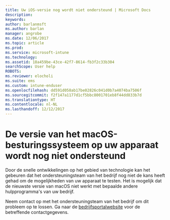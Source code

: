```yaml
---
title: Uw iOS-versie nog wordt niet ondersteund | Microsoft Docs
description: 
keywords: 
author: barlanmsft
ms.author: barlan
manager: angrobe
ms.date: 12/06/2017
ms.topic: article
ms.prod: 
ms.service: microsoft-intune
ms.technology: 
ms.assetid: 18a459be-43ce-42f7-8614-fb3f2c33b304
searchScope: User help
ROBOTS: 
ms.reviewer: elocholi
ms.suite: ems
ms.custom: intune-enduser
ms.openlocfilehash: dd591d058ab17be02826c041d0b7a4074ba7506f
ms.sourcegitcommit: f2f147a1177d1cf5bbc8001701eb8f44dd833b7d
ms.translationtype: HT
ms.contentlocale: nl-NL
ms.lasthandoff: 12/12/2017
---
```

# <a name="your-macos-devices-operating-system-version-isnt-yet-supported"></a>De versie van het macOS-besturingssysteem op uw apparaat wordt nog niet ondersteund

Door de snelle ontwikkelingen op het gebied van technologie kan het gebeuren dat het ondersteuningsteam van het bedrijf nog niet de kans heeft gehad om de mogelijkheden van uw apparaat te testen. Het is mogelijk dat de nieuwste versie van macOS niet werkt met bepaalde andere hulpprogramma's van uw bedrijf.

Neem contact op met het ondersteuningsteam van het bedrijf om dit probleem op te lossen. Ga naar de [bedrijfsportalwebsite](https://portal.manage.microsoft.com#HelpDeskDialog) voor de betreffende contactgegevens.
